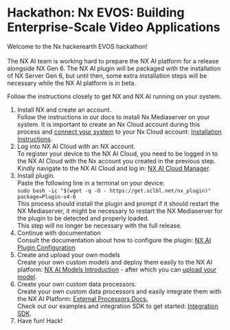 # Hackathon: Nx EVOS: Building Enterprise-Scale Video Applications

Welcome to the Nx hackerearth EVOS hackathon\![\
\
](https://nx.docs.scailable.net/)The NX AI team is working hard to prepare the NX AI platform for a release alongside NX Gen 6. The NX AI plugin will be packaged with the installation of NX Server Gen 6, but until then, some extra installation steps will be necessary while the NX AI platform is in beta.&#x20;

Follow the instructions closely to get NX and NX AI running on your system.

1. Install NX and create an account.\
   Follow the instructions in our docs to install Nx Mediaserver on your system. It is important to create an Nx Cloud account during this process and [connect your system](https://nx.docs.scailable.net/nx-ai-manager/1.-install-network-optix#connect-your-nx-meta-system-with-your-nx-cloud-account) to your Nx Cloud account: [Installation Instructions](https://nx.docs.scailable.net/nx-ai-manager/get-started-with-the-nx-ai-manager-plugin/1.-install-network-optix).
2. Log into NX AI Cloud with an NX account.\
   To register your device to the NX AI Cloud, you need to be logged in to the NX AI Cloud with the Nx account you created in the previous step. Kindly navigate to the NX AI Cloud and log in: [NX AI Cloud Manager](https://admin.sclbl.nxvms.com/login).
3. Install plugin.\
   Paste the following line in a terminal on your device:\
   `sudo bash -ic "$(wget -q -O - https://get.sclbl.net/nx_plugin)" package=Plugin-v4-0`\
   This process should install the plugin and prompt if it should restart the NX Mediaserver, it might be necessary to restart the NX Mediaserver for the plugin to be detected and properly loaded.\
   This step will no longer be necessary with the full release.
4. Continue with documentation\
   Consult the documentation about how to configure the plugin: [NX AI Plugin Configuration](https://nx.docs.scailable.net/nx-ai-manager/get-started-with-the-nx-ai-manager-plugin/2.-configure-the-nx-ai-manager-plugin)
5. Create and upload your own models\
   Create your own custom models and deploy them easily to the NX AI platform: [NX AI Models Introduction](https://nx.docs.scailable.net/for-data-scientists/introduction) - after which you can [upload your model](../nx-ai-cloud/upload-your-model/).
6. Create your own custom data processors.\
   Create your own custom data processors and easily integrate them with the NX AI Platform: [External Processors Docs.\
   ](https://nx.docs.scailable.net/nx-ai-manager/get-started-with-the-nx-ai-manager-plugin/7.-advanced-configuration/7.1-external-post-processing)Check out our examples and integration SDK to get started: [Integration SDK](https://github.com/scailable/sclbl-integration-sdk).
7. Have fun! Hack!

